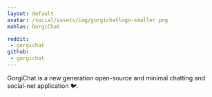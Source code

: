 ```yaml
---
layout: default
avatar: /social/assets/img/gorgichatlogo-smaller.png
mahlas: GorgiChat

reddit:
 - gorgichat
github:
 - gorgichat
---
```


GorgiChat is a new generation open-source and minimal chatting and social-net application 🐦.
